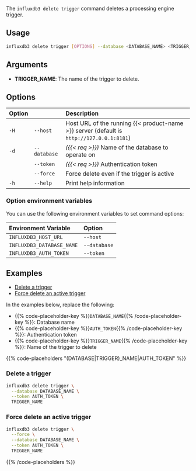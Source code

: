 
The `influxdb3 delete trigger` command deletes a processing engine trigger.

## Usage

<!--pytest.mark.skip-->

```bash
influxdb3 delete trigger [OPTIONS] --database <DATABASE_NAME> <TRIGGER_NAME>
```

## Arguments

- **TRIGGER_NAME**: The name of the trigger to delete.

## Options

| Option |              | Description                                                                              |
| :----- | :----------- | :--------------------------------------------------------------------------------------- |
| `-H`   | `--host`     | Host URL of the running {{< product-name >}} server (default is `http://127.0.0.1:8181`) |
| `-d`   | `--database` | _({{< req >}})_ Name of the database to operate on                                       |
|        | `--token`    | _({{< req >}})_ Authentication token                                                     |
|        | `--force`    | Force delete even if the trigger is active                                               |
| `-h`   | `--help`     | Print help information                                                                   |

### Option environment variables

You can use the following environment variables to set command options:

| Environment Variable      | Option       |
| :------------------------ | :----------- |
| `INFLUXDB3_HOST_URL`      | `--host`     |
| `INFLUXDB3_DATABASE_NAME` | `--database` |
| `INFLUXDB3_AUTH_TOKEN`    | `--token`    |

## Examples

- [Delete a trigger](#delete-a-trigger)
- [Force delete an active trigger](#force-delete-an-active-trigger)

In the examples below, replace the following:

- {{% code-placeholder-key %}}`DATABASE_NAME`{{% /code-placeholder-key %}}:
  Database name
- {{% code-placeholder-key %}}`AUTH_TOKEN`{{% /code-placeholder-key %}}: 
  Authentication token
- {{% code-placeholder-key %}}`TRIGGER_NAME`{{% /code-placeholder-key %}}: 
  Name of the trigger to delete

{{% code-placeholders "(DATABASE|TRIGGER)_NAME|AUTH_TOKEN" %}}

### Delete a trigger

<!--pytest.mark.skip-->

```bash
influxdb3 delete trigger \
  --database DATABASE_NAME \
  --token AUTH_TOKEN \
  TRIGGER_NAME
```

### Force delete an active trigger

<!--pytest.mark.skip-->

```bash
influxdb3 delete trigger \
  --force \
  --database DATABASE_NAME \
  --token AUTH_TOKEN \
  TRIGGER_NAME
```

{{% /code-placeholders %}}
